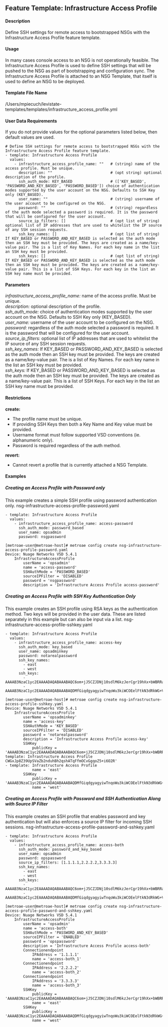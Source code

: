 ## Feature Template: Infrastructure Access Profile
#### Description
Define SSH settings for remote access to bootstrapped NSGs with the Infrastructure Access Profile feature template.

#### Usage
In many cases console access to an NSG is not operationally feasible. The Infrastructure Access Profile is used to define SSH settings that will be pushed to the NSG as part of bootstrapping and configuration sync. The Infrastructure Access Profile is attached to an NSG Template, that itself is used to define an NSG to be deployed.

#### Template File Name
/Users/mpiecuch/levistate-templates/templates/infrastructure_access_profile.yml

#### User Data Requirements
If you do not provide values for the optional parameters listed below, then default values are used.

```
# Define SSH settings for remote access to bootstrapped NSGs with the Infrastructure Access Profile feature template.
- template: Infrastructure Access Profile
  values:
    - infrastructure_access_profile_name: ""   # (string) name of the access profile. Must be unique.
      description: ""                          # (opt string) optional description of the profile.
      ssh_auth_mode: KEY_BASED                 # (['KEY_BASED', 'PASSWORD_AND_KEY_BASED', 'PASSWORD_BASED']) choice of authentication modes supported by the user account on the NSG. Defaults to SSH Key only (KEY_BASED).
      user_name: ""                            # (string) username of the user account to be configured on the NSG.
      password: ""                             # (string) regardless of the auth mode selected a password is required. It is the password that will be configured for the user account.
      source_ip_filters: []                    # (opt list of string) optional list of IP addresses that are used to whitelist the IP source of any SSH session requests.
      ssh_key_names: []                        # (opt list of string) If KEY_BASED or PASSWORD_AND_KEY_BASED is selected as the auth mode then an SSH key must be provided. The keys are created as a name/key-value pair. The is a list of Key Names. For each key name in the list an SSH key must be provided.
      ssh_keys: []                             # (opt list of string) If KEY_BASED or PASSWORD_AND_KEY_BASED is selected as the auth mode then an SSH key must be provided. The keys are created as a name/key-value pair. This is a list of SSH Keys. For each key in the list an SSH key name must be provided.

```

#### Parameters
*infrastructure_access_profile_name:* name of the access profile. Must be unique.<br>
*description:* optional description of the profile.<br>
*ssh_auth_mode:* choice of authentication modes supported by the user account on the NSG. Defaults to SSH Key only (KEY_BASED).<br>
*user_name:* username of the user account to be configured on the NSG.<br>
*password:* regardless of the auth mode selected a password is required. It is the password that will be configured for the user account.<br>
*source_ip_filters:* optional list of IP addresses that are used to whitelist the IP source of any SSH session requests.<br>
*ssh_key_names:* If KEY_BASED or PASSWORD_AND_KEY_BASED is selected as the auth mode then an SSH key must be provided. The keys are created as a name/key-value pair. The is a list of Key Names. For each key name in the list an SSH key must be provided.<br>
*ssh_keys:* If KEY_BASED or PASSWORD_AND_KEY_BASED is selected as the auth mode then an SSH key must be provided. The keys are created as a name/key-value pair. This is a list of SSH Keys. For each key in the list an SSH key name must be provided.<br>


#### Restrictions
**create:**
* The profile name must be unique.
* If providing SSH Keys then both a Key Name and Key value must be provided.
* Username format must follow supported VSD conventions (ie. alphanumeric only).
* Password is required regardless of the auth method.

**revert:**
* Cannot revert a profile that is currently attached a NSG Template.

#### Examples

##### Creating an Access Profile with Password only
This example creates a simple SSH profile using password authentication only.  nsg-infrastructure-access-profile-password.yaml
```
- template: Infrastructure Access Profile
  values:
    - infrastructure_access_profile_name: access-password
      ssh_auth_mode: password_based
      user_name: opsadmin
      password: nsgpassword

```
```
[metroae-user@metroae-host]# metroae config create nsg-infrastructure-access-profile-password.yaml
Device: Nuage Networks VSD 5.4.1
    InfrastructureAccessProfile
        userName = 'opsadmin'
        name = 'access-password'
        SSHAuthMode = 'PASSWORD_BASED'
        sourceIPFilter = 'DISABLED'
        password = 'nsgpassword'
        description = 'Infrastructure Access Profile access-password'

```

##### Creating an Access Profile with SSH Key Authentication Only
This example creates an SSH profile using RSA keys as the authentication method. Two keys will be provided in the user data. These are listed separately in this example but can also be input via a list.  nsg-infrastructure-access-profile-sshkey.yaml
```
- template: Infrastructure Access Profile
  values:
    - infrastructure_access_profile_name: access-key
      ssh_auth_mode: key_based
      user_name: opsadminkey
      password: notarealpassword
      ssh_key_names:
        - east
        - west
      ssh_keys:
        - AAAAB3NzaC1yc2EAAAADAQABAAABAQC6om+jJ5CZJDNj10sdlM6kzJerCgr19hXx+bWBRRaWXeqz2zshR/MAzoVpAB5m9/NE+j7R9tHsuSMqGSZ8x6QTpbqgovgH3nUQURQiKpbxlY92QvE+I7Ari0n52qdRJkPC7Uw3nCxP2T7GtWslyw5OOhYZbxlNe+09rz27EiCAqoqAHttafvT+QfVBI+I5Zkbnzu3MY2p0m6MiwbR0gWYgyRETpLmVKz1rNeOpEQ2asI8i1ufVmYwHXwwxhXK8Ql/v5STnyAze7KM+/65mmppJK6mZigPD75327JACWGxJp8Z39UpSVaZb2nduhBh2qshATqFfmOCvGgqoZ5+i6O2R
        - AAAAB3NzaC1yc2EAAAADAQABAAABAQDMfGiqdgyagyiwTnqoWu3kiWCOEelFtkN3dRkWG+Vn/S4dQpROKyRntyuz2G0CsyldNJigNCqg2HO+rABW9q2i7niOq0PQsFB4QxTB4yzGh3ipdmoB0TAKjtsWJYQoEDB8MtLCTShjxRszKaKMY4Ijjq3Ah74MP4/q0ZBeRw+6mdAawsM6TPX90vaTZiknGaNJNOXYh7EbZnGOlPVRDdRk8GkVvZ7qQRW//JbNeI1eijAfUoLTaDHLbRuVMnukurd4Yp+KDjZ+49Vlv8voiNec/F7Zl1AjrB4n/hNrh3/EyovGs6ydBll9TbuDsyafn/9y+8Mjt6cCPr6QID4Lzvj5

```
```
[metroae-user@metroae-host]# metroae config create nsg-infrastructure-access-profile-sshkey.yaml
Device: Nuage Networks VSD 5.4.1
    InfrastructureAccessProfile
        userName = 'opsadminkey'
        name = 'access-key'
        SSHAuthMode = 'KEY_BASED'
        sourceIPFilter = 'DISABLED'
        password = 'notarealpassword'
        description = 'Infrastructure Access Profile access-key'
        SSHKey
            publicKey = 'AAAAB3NzaC1yc2EAAAADAQABAAABAQC6om+jJ5CZJDNj10sdlM6kzJerCgr19hXx+bWBRRaWXeqz2zshR/MAzoVpAB5m9/NE+j7R9tHsuSMqGSZ8x6QTpbqgovgH3nUQURQiKpbxlY92QvE+I7Ari0n52qdRJkPC7Uw3nCxP2T7GtWslyw5OOhYZbxlNe+09rz27EiCAqoqAHttafvT+QfVBI+I5Zkbnzu3MY2p0m6MiwbR0gWYgyRETpLmVKz1rNeOpEQ2asI8i1ufVmYwHXwwxhXK8Ql/v5STnyAze7KM+/65mmppJK6mZigPD75327JA- template: Infrastructure Access Profile
CWGxJp8Z39UpSVaZb2nduhBh2qshATqFfmOCvGgqoZ5+i6O2R'
- template: Infrastructure Access Profile
            name = 'east'
        SSHKey
            publicKey = 'AAAAB3NzaC1yc2EAAAADAQABAAABAQDMfGiqdgyagyiwTnqoWu3kiWCOEelFtkN3dRkWG+Vn/S4dQpROKyRntyuz2G0CsyldNJigNCqg2HO+rABW9q2i7niOq0PQsFB4QxTB4yzGh3ipdmoB0TAKjtsWJYQoEDB8MtLCTShjxRszKaKMY4Ijjq3Ah74MP4/q0ZBeRw+6mdAawsM6TPX90vaTZiknGaNJNOXYh7EbZnGOlPVRDdRk8GkVvZ7qQRW//JbNeI1eijAfUoLTaDHLbRuVMnukurd4Yp+KDjZ+49Vlv8voiNec/F7Zl1AjrB4n/hNrh3/EyovGs6ydBll9TbuDsyafn/9y+8Mjt6cCPr6QID4Lzvj5'
            name = 'west'

```

##### Creating an Access Profile with Password and SSH Authentication Along with Source IP Filter
This example creates an SSH profile that enables password and key authentication but will also enforces a source IP filter for incoming SSH sessions.  nsg-infrastructure-access-profile-password-and-sshkey.yaml
```
- template: Infrastructure Access Profile
  values:
    - infrastructure_access_profile_name: access-both
      ssh_auth_mode: password_and_key_based
      user_name: opsadmin
      password: opspassword
      source_ip_filters: [1.1.1.1,2.2.2.2,3.3.3.3]
      ssh_key_names:
        - east
        - west
      ssh_keys:
        - AAAAB3NzaC1yc2EAAAADAQABAAABAQC6om+jJ5CZJDNj10sdlM6kzJerCgr19hXx+bWBRRaWXeqz2zshR/MAzoVpAB5m9/NE+j7R9tHsuSMqGSZ8x6QTpbqgovgH3nUQURQiKpbxlY92QvE+I7Ari0n52qdRJkPC7Uw3nCxP2T7GtWslyw5OOhYZbxlNe+09rz27EiCAqoqAHttafvT+QfVBI+I5Zkbnzu3MY2p0m6MiwbR0gWYgyRETpLmVKz1rNeOpEQ2asI8i1ufVmYwHXwwxhXK8Ql/v5STnyAze7KM+/65mmppJK6mZigPD75327JACWGxJp8Z39UpSVaZb2nduhBh2qshATqFfmOCvGgqoZ5+i6O2R
        - AAAAB3NzaC1yc2EAAAADAQABAAABAQDMfGiqdgyagyiwTnqoWu3kiWCOEelFtkN3dRkWG+Vn/S4dQpROKyRntyuz2G0CsyldNJigNCqg2HO+rABW9q2i7niOq0PQsFB4QxTB4yzGh3ipdmoB0TAKjtsWJYQoEDB8MtLCTShjxRszKaKMY4Ijjq3Ah74MP4/q0ZBeRw+6mdAawsM6TPX90vaTZiknGaNJNOXYh7EbZnGOlPVRDdRk8GkVvZ7qQRW//JbNeI1eijAfUoLTaDHLbRuVMnukurd4Yp+KDjZ+49Vlv8voiNec/F7Zl1AjrB4n/hNrh3/EyovGs6ydBll9TbuDsyafn/9y+8Mjt6cCPr6QID4Lzvj5

```
```
[metroae-user@metroae-host]# metroae config create nsg-infrastructure-access-profile-password-and-sshkey.yaml
Device: Nuage Networks VSD 5.4.1
    InfrastructureAccessProfile
        userName = 'opsadmin'
        name = 'access-both'
        SSHAuthMode = 'PASSWORD_AND_KEY_BASED'
        sourceIPFilter = 'ENABLED'
        password = 'opspassword'
        description = 'Infrastructure Access Profile access-both'
        Connectionendpoint
            IPAddress = '1.1.1.1'
            name = 'access-both_1'
        Connectionendpoint
            IPAddress = '2.2.2.2'
            name = 'access-both_2'
        Connectionendpoint
            IPAddress = '3.3.3.3'
            name = 'access-both_3'
        SSHKey
            publicKey = 'AAAAB3NzaC1yc2EAAAADAQABAAABAQC6om+jJ5CZJDNj10sdlM6kzJerCgr19hXx+bWBRRaWXeqz2zshR/MAzoVpAB5m9/NE+j7R9tHsuSMqGSZ8x6QTpbqgovgH3nUQURQiKpbxlY92QvE+I7Ari0n52qdRJkPC7Uw3nCxP2T7GtWslyw5OOhYZbxlNe+09rz27EiCAqoqAHttafvT+QfVBI+I5Zkbnzu3MY2p0m6MiwbR0gWYgyRETpLmVKz1rNeOpEQ2asI8i1ufVmYwHXwwxhXK8Ql/v5STnyAze7KM+/65mmppJK6mZigPD75327JACWGxJp8Z39UpSVaZb2nduhBh2qshATqFfmOCvGgqoZ5+i6O2R'
            name = 'east'
        SSHKey
            publicKey = 'AAAAB3NzaC1yc2EAAAADAQABAAABAQDMfGiqdgyagyiwTnqoWu3kiWCOEelFtkN3dRkWG+Vn/S4dQpROKyRntyuz2G0CsyldNJigNCqg2HO+rABW9q2i7niOq0PQsFB4QxTB4yzGh3ipdmoB0TAKjtsWJYQoEDB8MtLCTShjxRszKaKMY4Ijjq3Ah74MP4/q0ZBeRw+6mdAawsM6TPX90vaTZiknGaNJNOXYh7EbZnGOlPVRDdRk8GkVvZ7qQRW//JbNeI1eijAfUoLTaDHLbRuVMnukurd4Yp+KDjZ+49Vlv8voiNec/F7Zl1AjrB4n/hNrh3/EyovGs6ydBll9TbuDsyafn/9y+8Mjt6cCPr6QID4Lzvj5'
            name = 'west'

```
